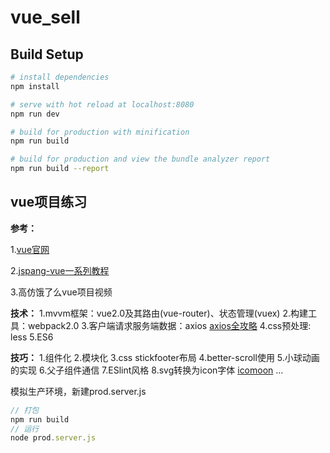 # vue_sell

## Build Setup

``` bash
# install dependencies
npm install

# serve with hot reload at localhost:8080
npm run dev

# build for production with minification
npm run build

# build for production and view the bundle analyzer report
npm run build --report
```

vue项目练习
---
**参考：**

1.[vue官网](https://cn.vuejs.org)

2.[jspang-vue一系列教程](http://jspang.com)

3.高仿饿了么vue项目视频

**技术：**
1.mvvm框架：vue2.0及其路由(vue-router)、状态管理(vuex)
2.构建工具：webpack2.0
3.客户端请求服务端数据：axios [axios全攻略](Axios全攻略)
4.css预处理: less
5.ES6

**技巧：**
1.组件化
2.模块化
3.css stickfooter布局
4.better-scroll使用
5.小球动画的实现
6.父子组件通信
7.ESlint风格
8.svg转换为icon字体 [icomoon](https://icomoon.io/)
...


模拟生产环境，新建prod.server.js
```js
// 打包
npm run build
// 运行
node prod.server.js
```

